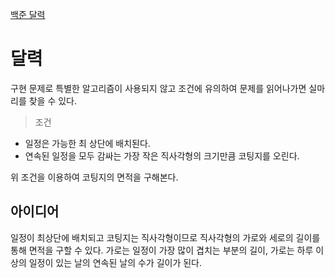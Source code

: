 [백준 달력](https://www.acmicpc.net/problem/20207)

# 달력

구현 문제로 특별한 알고리즘이 사용되지 않고 조건에 유의하여 문제를 읽어나가면 실마리를 찾을 수 있다.

> 조건

- 일정은 가능한 최 상단에 배치된다.
- 연속된 일정을 모두 감싸는 가장 작은 직사각형의 크기만큼 코팅지를 오린다.

위 조건을 이용하여 코팅지의 면적을 구해본다.

## 아이디어

일정이 최상단에 배치되고 코팅지는 직사각형이므로 직사각형의 가로와 세로의 길이를 통해 면적을 구할 수 있다.
가로는 일정이 가장 많이 겹치는 부분의 길이, 가로는 하루 이상의 일정이 있는 날의 연속된 날의 수가 길이가 된다.
